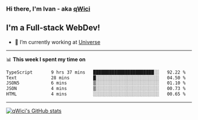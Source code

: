 ### Hi there, I'm Ivan - aka [qWici][website]

## I'm a Full-stack WebDev!
- 🔭 I’m currently working at [Universe][universe]

---

📊 **This week I spent my time on**
<!--START_SECTION:waka-->

```txt
TypeScript       9 hrs 37 mins   ███████████████████████░░   92.22 %
Text             28 mins         █░░░░░░░░░░░░░░░░░░░░░░░░   04.50 %
JSON5            6 mins          ▒░░░░░░░░░░░░░░░░░░░░░░░░   01.10 %
JSON             4 mins          ▒░░░░░░░░░░░░░░░░░░░░░░░░   00.73 %
HTML             4 mins          ░░░░░░░░░░░░░░░░░░░░░░░░░   00.65 %
```

<!--END_SECTION:waka-->

---

[![qWici's GitHub stats](https://github-readme-stats.vercel.app/api?username=qWici)](https://github.com/qWici/github-readme-stats)

[website]: https://devkucher.com
[twitter]: https://twitter.com/KucherDev
[linkedin]: https://www.linkedin.com/in/ivankucher
[universe]: https://universeapps.limited
